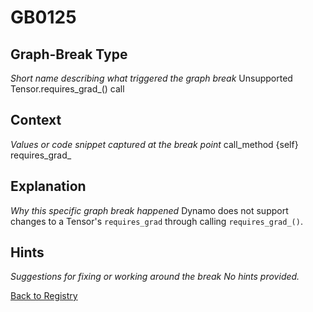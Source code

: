 # GB0125

## Graph-Break Type
*Short name describing what triggered the graph break*
Unsupported Tensor.requires_grad_() call

## Context
*Values or code snippet captured at the break point*
call_method {self} requires_grad_

## Explanation
*Why this specific graph break happened*
Dynamo does not support changes to a Tensor's `requires_grad` through calling `requires_grad_()`.

## Hints
*Suggestions for fixing or working around the break*
*No hints provided.*



[Back to Registry](../index.md)
